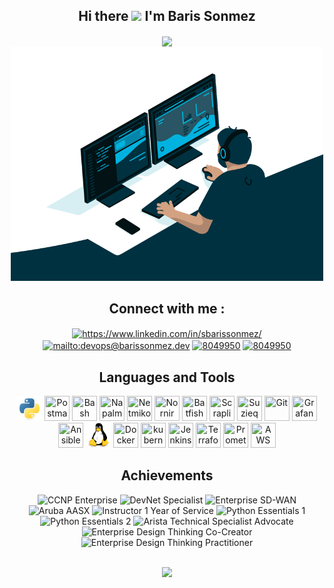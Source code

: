 <h2 align="center">
Hi there 
 <img src="https://media.giphy.com/media/hvRJCLFzcasrR4ia7z/giphy.gif" width="28">
 I'm Baris Sonmez</h1>
</h1>

<div align="center">
<img align="center" src="https://komarev.com/ghpvc/?username=sbarissonmez&style=flat&label=Profile+Views"> 
<br>
<img src="https://github.com/sbarissonmez/sbarissonmez/raw/main/developer.gif" width="500">
</div>

<h2 align="center">Connect with me :</h2>
<div align="center">
 <a href="https://www.linkedin.com/in/sbarissonmez/" target="_blank" rel="noreferrer noopener"> <img align="center" src="https://raw.githubusercontent.com/rahuldkjain/github-profile-readme-generator/master/src/images/icons/Social/linked-in-alt.svg" alt="https://www.linkedin.com/in/sbarissonmez/" height="30" width="40" /></a>
 <a href="mailto:devops@barissonmez.dev" target="_blank" rel="noreferrer noopener"><img align="center" src="https://cdn.worldvectorlogo.com/logos/official-gmail-icon-2020-.svg" alt="mailto:devops@barissonmez.dev" height="30" width="40" /></a>
 <a href="https://stackoverflow.com/users/18600126" target="_blank" rel="noreferrer noopener"><img align="center" src="https://raw.githubusercontent.com/rahuldkjain/github-profile-readme-generator/master/src/images/icons/Social/stack-overflow.svg" alt="8049950" height="30" width="40" /></a>
 <a href="https://medium.com/@sbarissonmez" target="_blank" rel="noreferrer noopener"><img align="center" src="https://cdn4.iconfinder.com/data/icons/social-media-2210/24/Medium-1024.png" alt="8049950" height="40" width="40" /></a>
</div>

<h2 align="center">Languages and Tools</h2>
<div align="center">
<a href="https://www.python.org" target="_blank" rel="noreferrer noopener" style="text-decoration: none">
 <img title="Python" src="https://raw.githubusercontent.com/devicons/devicon/master/icons/python/python-original.svg" width="40" height="40" style="max-width:100%;"> 
 </a>
<a href="https://postman.com" target="_blank" rel="noreferrer noopener" style="text-decoration: none">
 <img title="Postman" src="https://www.svgrepo.com/show/354202/postman-icon.svg" width="40" height="40" style="max-width:100%;"> 
 </a>
<a href="https://www.gnu.org/software/bash/" target="_blank" rel="noreferrer noopener" style="text-decoration: none">
 <img title="Bash" src="https://e7.pngegg.com/pngimages/48/567/png-clipart-bash-shell-script-command-line-interface-z-shell-shell-rectangle-logo-thumbnail.png" width="40" height="40" style="max-width:100%;"> 
 </a>
<a href="https://napalm.readthedocs.io" target="_blank" rel="noreferrer noopener" style="text-decoration: none"> 
  <img title="Napalm" src="https://avatars.githubusercontent.com/u/16415577?s=280&v=4" width="40" height="40" style="max-width:100%;"> 
 </a>
<a href="https://ktbyers.github.io/netmiko/docs/netmiko/index.html" target="_blank" rel="noreferrer noopener" style="text-decoration: none"> 
  <img title="Netmiko" src="https://user-images.githubusercontent.com/13288840/177058960-1d8e6e4a-66b6-4554-a022-53951e309213.png" width="40" height="40" style="max-width:100%;"> 
 </a>
<a href="https://nornir.readthedocs.io" target="_blank" rel="noreferrer noopener" style="text-decoration: none">
  <img title="Nornir" src="https://nornir.readthedocs.io/en/latest/_images/nornir_logo_02.jpg" width="40" height="40" style="max-width:100%;"> 
 </a>
<a href="https://www.batfish.org/" target="_blank" rel="noreferrer noopener" style="text-decoration: none"> 
  <img title="Batfish" src="https://www.batfish.org/assets/favicon/favicon.ico" width="40" height="40" style="max-width:100%;"> 
 </a>
<a href="https://carlmontanari.github.io/scrapli/" target="_blank" rel="noreferrer noopener" style="text-decoration: none"> 
  <img title="Scrapli" src="https://www.packetcoders.io/content/images/2021/07/scrapli.svg" width="40" height="40" style="max-width:100%;"> 
 </a>
<a href="https://suzieq.readthedocs.io" target="_blank" rel="noreferrer noopener" style="text-decoration: none"> 
  <img title="Suzieq" src="https://raw.githubusercontent.com/netenglabs/suzieq/develop/suzieq/gui/images/logo-small.jpg" width="40" height="40" style="max-width:100%;"> 
 </a>
<a href="https://git-scm.com/" target="_blank" rel="noreferrer noopener" style="text-decoration: none">
  <img title="Git" src="https://www.vectorlogo.zone/logos/git-scm/git-scm-icon.svg" width="40" height="40" style="max-width:100%;"> 
 </a>
<a href="https://grafana.com" target="_blank" rel="noreferrer noopener" style="text-decoration: none">
  <img title="Grafana" src="https://www.vectorlogo.zone/logos/grafana/grafana-icon.svg" width="40" height="40" style="max-width:100%;"> 
 </a>
<a href="https://www.ansible.com/" target="_blank" rel="noreferrer noopener" style="text-decoration: none"> 
  <img title="Ansible" src="https://user-images.githubusercontent.com/13288840/177060536-190fedef-39fe-4b99-9aed-188ca4471bac.png" width="40" height="40" style="max-width:100%;"> 
 </a>
<a href="https://www.linux.org/" target="_blank" rel="noreferrer noopener" style="text-decoration: none">
  <img title="Linux" src="https://raw.githubusercontent.com/devicons/devicon/master/icons/linux/linux-original.svg" width="40" height="40" style="max-width:100%;"> 
 </a>
<a href="https://www.docker.com/" target="_blank" rel="noreferrer noopener" style="text-decoration: none">
  <img title="Docker" src="https://www.docker.com/wp-content/uploads/2022/03/vertical-logo-monochromatic.png" width="40" height="40" style="max-width:100%;"> 
 </a>
<a href="https://kubernetes.io/" target="_blank" rel="noreferrer noopener" style="text-decoration: none">
  <img title="kubernetes" src="https://user-images.githubusercontent.com/13288840/177059841-71acd10f-0098-47ab-b950-eb730de8255f.png" width="40" height="40" style="max-width:100%;"> 
 </a>
<a href="https://www.jenkins.io" target="_blank" rel="noreferrer noopener" style="text-decoration: none">
  <img title="Jenkins" src="https://www.vectorlogo.zone/logos/jenkins/jenkins-icon.svg" width="40" height="40" style="max-width:100%;"> 
 </a>
<a href="https://www.terraform.io/" target="_blank" rel="noreferrer noopener" style="text-decoration: none">
  <img title="Terraform" src="https://user-images.githubusercontent.com/13288840/177059919-11874bd2-5a22-45f4-821b-999d11a4892b.png" width="40" height="40" style="max-width:100%;"> 
 </a>
<a href="https://prometheus.io/" target="_blank" rel="noreferrer noopener" style="text-decoration: none">
  <img title="Prometheus" src="https://upload.wikimedia.org/wikipedia/commons/thumb/3/38/Prometheus_software_logo.svg/2066px-Prometheus_software_logo.svg.png" width="40" height="40" style="max-width:100%;"> 
 </a>
<a href="https://aws.amazon.com" target="_blank" rel="noreferrer noopener" style="text-decoration: none">
  <img title="AWS" src="https://pbs.twimg.com/profile_images/1641476962362302464/K8lb6OtN_400x400.jpg" width="40" height="40" style="max-width:100%;"> 
 </a>
</div>

<h2 align="center">Achievements</h2>
<div align="center">
 <a href="https://www.credly.com/badges/cd644a1e-1ddd-4125-99cd-2ed4fcfb8f1f/public_url" target="_blank" rel="noreferrer noopener" style="text-decoration: none">
  <img src="https://images.credly.com/size/680x680/images/07f70c56-f067-458e-bbe5-736f055f0cce/CCNP_Enterprise_large.png" alt="CCNP Enterprise" width="100"> 
 </a>
 <a href="https://www.credly.com/badges/f68cdb78-aa23-4759-bc1c-52473150598d/public_url" target="_blank" rel="noreferrer noopener" style="text-decoration: none">
  <img src="https://images.credly.com/size/680x680/images/2f571cea-d149-418c-b01e-c7e51b6ef061/Cisco_DevNetSpecialist.png" alt="DevNet Specialist" width="100"> 
 </a>
 <a href="https://www.credly.com/badges/019c37a2-f99a-451c-8127-31bf4eb3ed82/public_url" target="_blank" rel="noreferrer noopener" style="text-decoration: none">
  <img src="https://user-images.githubusercontent.com/13288840/177061760-56370d5c-3b1b-4872-befa-409c33047f44.png" alt="Enterprise SD-WAN" width="100"> 
 </a>
 <a href="https://www.credly.com/badges/450dc86c-d19e-4874-b74e-41174e246aca/public_url" target="_blank" rel="noreferrer noopener" style="text-decoration: none">
  <img src="https://images.credly.com/images/56f0eacf-ff2f-45de-8983-471b4a8b3152/image.png" alt="Aruba AASX" width="100"> 
 </a>
 <a href="https://www.credly.com/badges/c8a94bcc-9ca2-4a62-a4a7-b4bc9537fda9/public_url" target="_blank" rel="noreferrer noopener" style="text-decoration: none">
  <img src="https://images.credly.com/size/680x680/images/4802acaa-a2f7-49be-9a8e-666fa3f42e41/C05-743250-00_Cisco_Networking_Academy_Badge_Instructor_v4a-01-no-year.png" alt="Instructor 1 Year of Service" width="100"> 
 </a>
 <a href="https://www.credly.com/badges/64a584bf-3d79-4754-894a-be1cfec382c0/public_url" target="_blank" rel="noreferrer noopener" style="text-decoration: none">
  <img src="https://images.credly.com/size/680x680/images/68c0b94d-f6ac-40b1-a0e0-921439eb092e/image.png" alt="Python Essentials 1" width="100"> 
 </a>
 <a href="https://www.credly.com/badges/ac3534eb-3ab4-4a0e-9ad9-11e22412c26e/public_url" target="_blank" rel="noreferrer noopener" style="text-decoration: none">
  <img src="https://images.credly.com/size/680x680/images/3f802526-7274-4230-91ab-f6d1a35340e6/image.png" alt="Python Essentials 2" width="100"> 
 </a>
 <a href="https://learn.arista.com/blocks/course_linkedincert/verifycert.php?AN15863157" target="_blank" rel="noreferrer noopener" style="text-decoration: none">
  <img src="https://user-images.githubusercontent.com/13288840/177061951-f0cd1fa9-06c8-439d-a540-339f1d9be9ac.png" alt="Arista Technical Specialist Advocate" width="100">
 </a>
 <a href="https://www.credly.com/badges/4362efec-3355-49c4-9ad4-2de941235e1f/public_url" target="_blank" rel="noreferrer noopener" style="text-decoration: none">
  <img src="https://images.credly.com/size/680x680/images/2700b813-82b8-4232-9b36-5dcd5cd24584/Badges_v8-08_Co-Creator.png" alt="Enterprise Design Thinking Co-Creator" width="100">
 </a>
 <a href="https://www.credly.com/badges/03f9dc5d-3c9a-4ad4-936a-4a00058ddd18/public_url" target="_blank" rel="noreferrer noopener" style="text-decoration: none">
  <img src="https://images.credly.com/size/680x680/images/bc08972c-3c7d-4b99-82a0-c94bcca36674/Badges_v8-07_Practitioner.png" alt="Enterprise Design Thinking Practitioner" width="100">
 </a>
</div>

<h2 align="center"></h2>
<div align="center">
   <img align="center" src="https://github-readme-stats-sigma-five.vercel.app/api/top-langs/?username=sbarissonmez&layout=compact&border_color=black" />
</div>
